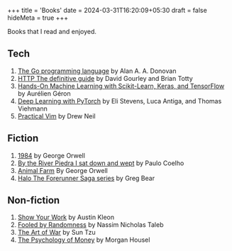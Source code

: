 +++
title = 'Books'
date = 2024-03-31T16:20:09+05:30
draft = false
hideMeta = true
+++

Books that I read and enjoyed.

## Tech

1. [The Go programming language](https://www.gopl.io/) by Alan A. A. Donovan
2. [HTTP The definitive guide](https://www.oreilly.com/library/view/http-the-definitive/1565925092/) by David Gourley and Brian Totty
3. [Hands-On Machine Learning with Scikit-Learn, Keras, and TensorFlow](https://www.oreilly.com/library/view/hands-on-machine-learning/9781492032632/) by Aurélien Géron
4. [Deep Learning with PyTorch](https://www.manning.com/books/deep-learning-with-pytorch) by Eli Stevens, Luca Antiga, and Thomas Viehmann
5. [Practical Vim](https://pragprog.com/titles/dnvim2/practical-vim-second-edition/) by Drew Neil

## Fiction

1. [1984](https://www.goodreads.com/book/show/61439040-1984) by George Orwell
2. [By the River Piedra I sat down and wept](https://www.goodreads.com/book/show/1428.By_the_River_Piedra_I_Sat_Down_and_Wept) by Paulo Coelho
3. [Animal Farm](https://www.goodreads.com/book/show/170448.Animal_Farm) By George Orwell
4. [Halo The Forerunner Saga series](https://en.wikipedia.org/wiki/Forerunner_Saga) by Greg Bear

## Non-fiction

1. [Show Your Work](https://www.goodreads.com/en/book/show/18290401) by Austin Kleon
2. [Fooled by Randomness](https://www.goodreads.com/book/show/38315.Fooled_by_Randomness) by Nassim Nicholas Taleb
3. [The Art of War](https://www.goodreads.com/book/show/10534.The_Art_of_War) by Sun Tzu
4. [The Psychology of Money](https://www.goodreads.com/book/show/41881472-the-psychology-of-money) by Morgan Housel
